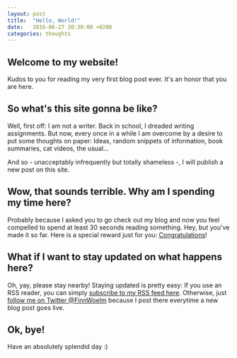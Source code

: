 ```yaml
---
layout: post
title:  "Hello, World!"
date:   2016-06-27 20:30:00 +0200
categories: thoughts
---
```


## Welcome to my website!
Kudos to you for reading my very first blog post ever.
It's an honor that you are here.

## So what's this site gonna be like?
Well, first off: I am not a writer. Back in school, I dreaded writing assignments.
But now, every once in a while I am overcome by a desire to put some thoughts on
paper: Ideas, random snippets of information, book summaries, cat videos, the usual...

And so - unacceptably infrequently but totally shameless -, I will publish a new post
on this site.

## Wow, that sounds terrible. Why am I spending my time here?
Probably because I asked you to go check out my blog and now you feel compelled to
spend at least 30 seconds reading something. Hey, but you've made it so far.
Here is a special reward just for you: [Congratulations][seahorse-video]!

## What if I want to stay updated on what happens here?
Oh, yay, please stay nearby! Staying updated is pretty easy: If you use an RSS
reader, you can simply [subscribe to my RSS feed here][rss-feed]. Otherwise, just
[follow me on Twitter @FinnWoelm][twitter] because I post there everytime a new blog
post goes live.

## Ok, bye!
Have an absolutely splendid day :)

[seahorse-video]: https://www.youtube.com/watch?v=KKvFVB29yS0
[rss-feed]: http://localhost:4000/feed.xml
[twitter]: https://twitter.com/FinnWoelm
